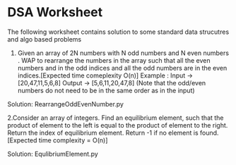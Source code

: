 # DSA Worksheet
The following worksheet contains solution to some standard data strucutres and algo based problems

1. Given an array of 2N numbers with N odd numbers and N even numbers . WAP to rearrange the numbers in the array such that 
all the even numbers and in the odd indices and all the odd numbers are in the even indices.[Expected time comeplexity O(n)]
Example :
Input -> [20,47,11,5,6,8]
Output -> [5,6,11,20,47,8] (Note that the odd/even numbers do not need to be in the same order as in the input)

Solution: RearrangeOddEvenNumber.py



2.Consider an array of integers. Find an equilibrium element, such that the product of element to the left is equal to 
the product of element to the right. Return the index of equilibrium element. Return -1 if no element is found.
[Expected time complexity = O(n)]

Solution: EqulibriumElement.py
